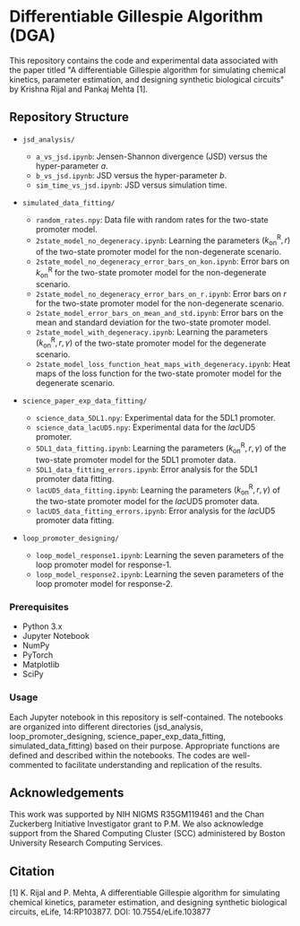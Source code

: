 # Differentiable Gillespie Algorithm (DGA)

This repository contains the code and experimental data associated with the paper titled "A differentiable Gillespie algorithm for simulating chemical kinetics, parameter estimation, and designing synthetic biological circuits" by Krishna Rijal and Pankaj Mehta [1].

## Repository Structure

- `jsd_analysis/`
  - `a_vs_jsd.ipynb`: Jensen-Shannon divergence (JSD) versus the hyper-parameter $a$.
  - `b_vs_jsd.ipynb`: JSD versus the hyper-parameter $b$. 
  - `sim_time_vs_jsd.ipynb`: JSD versus simulation time.

- `simulated_data_fitting/`
  - `random_rates.npy`: Data file with random rates for the two-state promoter model.
  - `2state_model_no_degeneracy.ipynb`: Learning the parameters $\left(k_{\text{on}}^{\text{R}}, r\right)$ of the two-state promoter model for the non-degenerate scenario.
  - `2state_model_no_degeneracy_error_bars_on_kon.ipynb`: Error bars on $k_{\text{on}}^{\text{R}}$ for the two-state promoter model for the non-degenerate scenario.
  - `2state_model_no_degeneracy_error_bars_on_r.ipynb`: Error bars on $r$ for the two-state promoter model for the non-degenerate scenario.
  - `2state_model_error_bars_on_mean_and_std.ipynb`: Error bars on the mean and standard deviation for the two-state promoter model.
  - `2state_model_with_degeneracy.ipynb`: Learning the parameters $\left(k_{\text{on}}^{\text{R}}, r, \gamma \right)$  of the two-state promoter model for the degenerate scenario.
  - `2state_model_loss_function_heat_maps_with_degeneracy.ipynb`: Heat maps of the loss function for the two-state promoter model for the degenerate scenario.

- `science_paper_exp_data_fitting/`
  - `science_data_5DL1.npy`: Experimental data for the 5DL1 promoter.
  - `science_data_lacUD5.npy`: Experimental data for the *lac*UD5 promoter.
  - `5DL1_data_fitting.ipynb`: Learning the parameters $\left(k_{\text{on}}^{\text{R}}, r, \gamma\right)$ of the two-state promoter model for the 5DL1 promoter data.
  - `5DL1_data_fitting_errors.ipynb`: Error analysis for the 5DL1 promoter data fitting.
  - `lacUD5_data_fitting.ipynb`: Learning the parameters $\left(k_{\text{on}}^{\text{R}}, r, \gamma \right)$ of the two-state promoter model for the *lac*UD5 promoter data.
  - `lacUD5_data_fitting_errors.ipynb`: Error analysis for the *lac*UD5 promoter data fitting.

- `loop_promoter_designing/`
  - `loop_model_response1.ipynb`: Learning the seven parameters of the loop promoter model for response-1.
  - `loop_model_response2.ipynb`: Learning the seven parameters of the loop promoter model for response-2.

### **Prerequisites**

- Python 3.x
- Jupyter Notebook
- NumPy
- PyTorch
- Matplotlib
- SciPy

###  **Usage**

Each Jupyter notebook in this repository is self-contained. The notebooks are organized into different directories (jsd_analysis, loop_promoter_designing, science_paper_exp_data_fitting, simulated_data_fitting) based on their purpose. Appropriate functions are defined and described within the notebooks. The codes are well-commented to facilitate understanding and replication of the results.

## **Acknowledgements**

This work was supported by NIH NIGMS R35GM119461 and the Chan Zuckerberg Initiative Investigator grant to P.M. We also acknowledge support from the Shared Computing Cluster (SCC) administered by Boston University Research Computing Services.

## **Citation**

[1] K. Rijal and P. Mehta, A differentiable Gillespie algorithm for simulating chemical kinetics, parameter estimation, and designing synthetic biological circuits, eLife, 14:RP103877. DOI: 10.7554/eLife.103877
